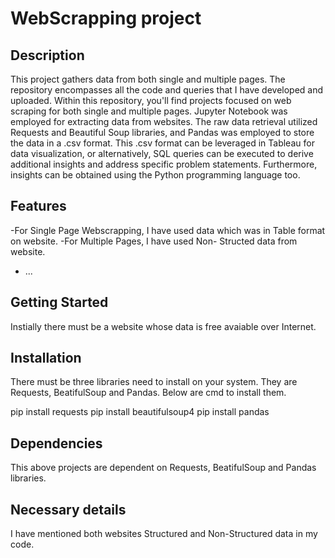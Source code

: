# WebScrapping project 

## Description

This project gathers data from both single and multiple pages. The repository encompasses all the code and queries that I have developed and uploaded. Within this repository, you'll find projects focused on web scraping for both single and multiple pages. Jupyter Notebook was employed for extracting data from websites. The raw data retrieval utilized Requests and Beautiful Soup libraries, and Pandas was employed to store the data in a .csv format. This .csv format can be leveraged in Tableau for data visualization, or alternatively, SQL queries can be executed to derive additional insights and address specific problem statements. Furthermore, insights can be obtained using the Python programming language too.

## Features

-For Single Page Webscrapping, I have used data which was in Table format on website.
-For Multiple Pages, I have used Non- Structed data from website.
- ...

## Getting Started

Instially there must be a website whose data is free avaiable over Internet.

## Installation

There must be three libraries need to install on your system. They are Requests, BeatifulSoup and Pandas. Below are cmd to install them.

pip install requests
pip install beautifulsoup4
pip install pandas


## Dependencies
This above projects are dependent on Requests, BeatifulSoup and Pandas libraries. 

## Necessary details
I have mentioned both websites Structured and Non-Structured data in my code. 
